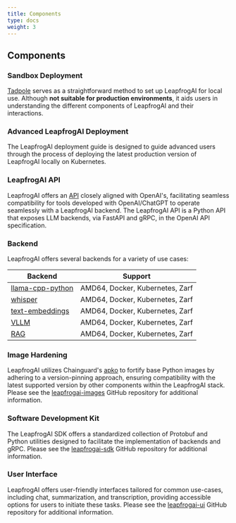 ```yaml
---
title: Components 
type: docs
weight: 3
---
```


## Components

### Sandbox Deployment

[Tadpole](https://github.com/defenseunicorns/tadpole) serves as a straightforward method to set up LeapfrogAI for local use. Although **not suitable for production environments**, it aids users in understanding the different components of LeapfrogAI and their interactions.

### Advanced LeapfrogAI Deployment

The LeapfrogAI deployment guide is designed to guide advanced users through the process of deploying the latest production version of LeapfrogAI locally on Kubernetes.

### LeapfrogAI API

LeapfrogAI offers an [API](https://github.com/defenseunicorns/leapfrogai-api) closely aligned with OpenAI's, facilitating seamless compatibility for tools developed with OpenAI/ChatGPT to operate seamlessly with a LeapfrogAI backend. The LeapfrogAI API is a Python API that exposes LLM backends, via FastAPI and gRPC, in the OpenAI API specification.

### Backend

LeapfrogAI offers several backends for a variety of use cases:

| Backend                                                                                    | Support                         |
| ------------------------------------------------------------------------------------------ | ------------------------------- |
| [llama-cpp-python](https://github.com/defenseunicorns/leapfrogai-backend-llama-cpp-python) | AMD64, Docker, Kubernetes, Zarf |
| [whisper](https://github.com/defenseunicorns/leapfrogai-backend-whisper)                   | AMD64, Docker, Kubernetes, Zarf |
| [text-embeddings](https://github.com/defenseunicorns/leapfrogai-backend-text-embeddings)   | AMD64, Docker, Kubernetes, Zarf |
| [VLLM](https://github.com/defenseunicorns/leapfrogai-backend-vllm)                         | AMD64, Docker, Kubernetes, Zarf |
| [RAG](https://github.com/defenseunicorns/leapfrogai-backend-rag)                           | AMD64, Docker, Kubernetes, Zarf |

### Image Hardening

LeapfrogAI utilizes Chainguard's [apko](https://github.com/chainguard-dev/apko) to fortify base Python images by adhering to a version-pinning approach, ensuring compatibility with the latest supported version by other components within the LeapfrogAI stack. Please see the [leapfrogai-images](https://github.com/defenseunicorns/leapfrogai-images) GitHub repository for additional information.

### Software Development Kit

The LeapfrogAI SDK offers a standardized collection of Protobuf and Python utilities designed to facilitate the implementation of backends and gRPC. Please see the [leapfrogai-sdk](https://github.com/defenseunicorns/leapfrogai-sdk) GitHub repository for additional information.

### User Interface

LeapfrogAI offers user-friendly interfaces tailored for common use-cases, including chat, summarization, and transcription, providing accessible options for users to initiate these tasks. Please see the [leapfrogai-ui](https://github.com/defenseunicorns/leapfrogai-ui) GitHub repository for additional information.
